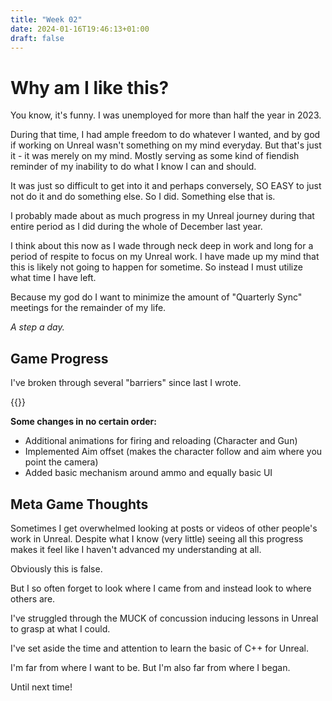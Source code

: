 ```yaml
---
title: "Week 02"
date: 2024-01-16T19:46:13+01:00
draft: false
---
```

# Why am I like this?

You know, it's funny. I was unemployed for more than half the year in 2023.

During that time, I had ample freedom to do whatever I wanted, and by god if working on Unreal wasn't something on my mind everyday. But that's just it - it was merely on my mind. Mostly serving as some kind of fiendish reminder of my inability to do what I know I can and should.

It was just so difficult to get into it and perhaps conversely, SO EASY to just not do it and do something else. So I did. Something else that is.

I probably made about as much progress in my Unreal journey during that entire period as I did during the whole of December last year.

I think about this now as I wade through neck deep in work and long for a period of respite to focus on my Unreal work. I have made up my mind that this is likely not going to happen for sometime. So instead I must utilize what time I have left.

Because my god do I want to minimize the amount of "Quarterly Sync" meetings for the remainder of my life.

*A step a day.*

## Game Progress

I've broken through several "barriers" since last I wrote.

{{<youtube ZasJBBd0YQM>}}

**Some changes in no certain order:**
* Additional animations for firing and reloading (Character and Gun)
* Implemented Aim offset (makes the character follow and aim where you point the camera)
* Added basic mechanism around ammo and equally basic UI

## Meta Game Thoughts
Sometimes I get overwhelmed looking at posts or videos of other people's work in Unreal. Despite what I know (very little) seeing all this progress makes it feel like I haven't advanced my understanding at all.

Obviously this is false.

But I so often forget to look where I came from and instead look to where others are.

I've struggled through the MUCK of concussion inducing lessons in Unreal to grasp at what I could.

I've set aside the time and attention to learn the basic of C++ for Unreal.

I'm far from where I want to be. But I'm also far from where I began.

Until next time!